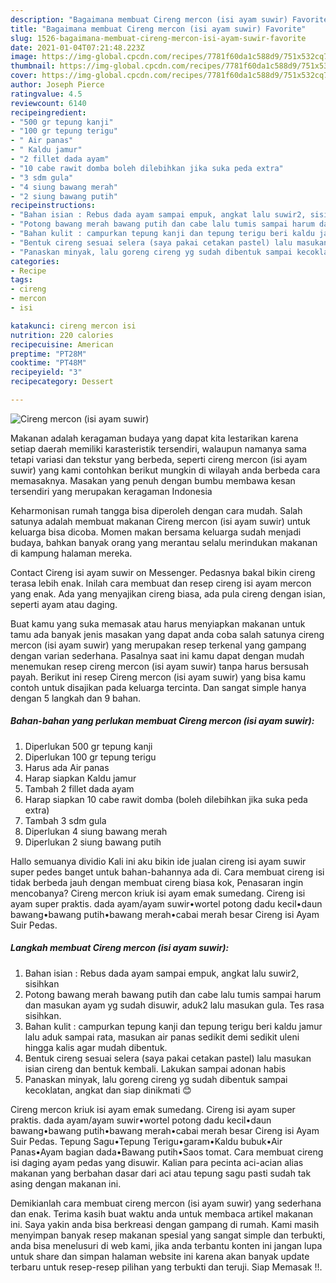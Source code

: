 ```yaml
---
description: "Bagaimana membuat Cireng mercon (isi ayam suwir) Favorite"
title: "Bagaimana membuat Cireng mercon (isi ayam suwir) Favorite"
slug: 1526-bagaimana-membuat-cireng-mercon-isi-ayam-suwir-favorite
date: 2021-01-04T07:21:48.223Z
image: https://img-global.cpcdn.com/recipes/7781f60da1c588d9/751x532cq70/cireng-mercon-isi-ayam-suwir-foto-resep-utama.jpg
thumbnail: https://img-global.cpcdn.com/recipes/7781f60da1c588d9/751x532cq70/cireng-mercon-isi-ayam-suwir-foto-resep-utama.jpg
cover: https://img-global.cpcdn.com/recipes/7781f60da1c588d9/751x532cq70/cireng-mercon-isi-ayam-suwir-foto-resep-utama.jpg
author: Joseph Pierce
ratingvalue: 4.5
reviewcount: 6140
recipeingredient:
- "500 gr tepung kanji"
- "100 gr tepung terigu"
- " Air panas"
- " Kaldu jamur"
- "2 fillet dada ayam"
- "10 cabe rawit domba boleh dilebihkan jika suka peda extra"
- "3 sdm gula"
- "4 siung bawang merah"
- "2 siung bawang putih"
recipeinstructions:
- "Bahan isian : Rebus dada ayam sampai empuk, angkat lalu suwir2, sisihkan"
- "Potong bawang merah bawang putih dan cabe lalu tumis sampai harum dan masukan ayam yg sudah disuwir, aduk2 lalu masukan gula. Tes rasa sisihkan."
- "Bahan kulit : campurkan tepung kanji dan tepung terigu beri kaldu jamur lalu aduk sampai rata, masukan air panas sedikit demi sedikit uleni hingga kalis agar mudah dibentuk."
- "Bentuk cireng sesuai selera (saya pakai cetakan pastel) lalu masukan isian cireng dan bentuk kembali. Lakukan sampai adonan habis"
- "Panaskan minyak, lalu goreng cireng yg sudah dibentuk sampai kecoklatan, angkat dan siap dinikmati 😊"
categories:
- Recipe
tags:
- cireng
- mercon
- isi

katakunci: cireng mercon isi 
nutrition: 220 calories
recipecuisine: American
preptime: "PT28M"
cooktime: "PT48M"
recipeyield: "3"
recipecategory: Dessert

---
```



![Cireng mercon (isi ayam suwir)](https://img-global.cpcdn.com/recipes/7781f60da1c588d9/751x532cq70/cireng-mercon-isi-ayam-suwir-foto-resep-utama.jpg)

Makanan adalah keragaman budaya yang dapat kita lestarikan karena setiap daerah memiliki karasteristik tersendiri, walaupun namanya sama tetapi variasi dan tekstur yang berbeda, seperti cireng mercon (isi ayam suwir) yang kami contohkan berikut mungkin di wilayah anda berbeda cara memasaknya. Masakan yang penuh dengan bumbu membawa kesan tersendiri yang merupakan keragaman Indonesia

Keharmonisan rumah tangga bisa diperoleh dengan cara mudah. Salah satunya adalah membuat makanan Cireng mercon (isi ayam suwir) untuk keluarga bisa dicoba. Momen makan bersama keluarga sudah menjadi budaya, bahkan banyak orang yang merantau selalu merindukan makanan di kampung halaman mereka.

Contact Cireng isi ayam suwir on Messenger. Pedasnya bakal bikin cireng terasa lebih enak. Inilah cara membuat dan resep cireng isi ayam mercon yang enak. Ada yang menyajikan cireng biasa, ada pula cireng dengan isian, seperti ayam atau daging.

Buat kamu yang suka memasak atau harus menyiapkan makanan untuk tamu ada banyak jenis masakan yang dapat anda coba salah satunya cireng mercon (isi ayam suwir) yang merupakan resep terkenal yang gampang dengan varian sederhana. Pasalnya saat ini kamu dapat dengan mudah menemukan resep cireng mercon (isi ayam suwir) tanpa harus bersusah payah.
Berikut ini resep Cireng mercon (isi ayam suwir) yang bisa kamu contoh untuk disajikan pada keluarga tercinta. Dan sangat simple hanya dengan 5 langkah dan 9 bahan.


<!--inarticleads1-->

##### Bahan-bahan yang perlukan membuat Cireng mercon (isi ayam suwir):

1. Diperlukan 500 gr tepung kanji
1. Diperlukan 100 gr tepung terigu
1. Harus ada  Air panas
1. Harap siapkan  Kaldu jamur
1. Tambah 2 fillet dada ayam
1. Harap siapkan 10 cabe rawit domba (boleh dilebihkan jika suka peda extra)
1. Tambah 3 sdm gula
1. Diperlukan 4 siung bawang merah
1. Diperlukan 2 siung bawang putih


Hallo semuanya dividio Kali ini aku bikin ide jualan cireng isi ayam suwir super pedes banget untuk bahan-bahannya ada di. Cara membuat cireng isi tidak berbeda jauh dengan membuat cireng biasa kok, Penasaran ingin mencobanya? Cireng mercon kriuk isi ayam emak sumedang. Cireng isi ayam super praktis. dada ayam/ayam suwir•wortel potong dadu kecil•daun bawang•bawang putih•bawang merah•cabai merah besar Cireng isi Ayam Suir Pedas. 

<!--inarticleads2-->

##### Langkah membuat  Cireng mercon (isi ayam suwir):

1. Bahan isian : Rebus dada ayam sampai empuk, angkat lalu suwir2, sisihkan
1. Potong bawang merah bawang putih dan cabe lalu tumis sampai harum dan masukan ayam yg sudah disuwir, aduk2 lalu masukan gula. Tes rasa sisihkan.
1. Bahan kulit : campurkan tepung kanji dan tepung terigu beri kaldu jamur lalu aduk sampai rata, masukan air panas sedikit demi sedikit uleni hingga kalis agar mudah dibentuk.
1. Bentuk cireng sesuai selera (saya pakai cetakan pastel) lalu masukan isian cireng dan bentuk kembali. Lakukan sampai adonan habis
1. Panaskan minyak, lalu goreng cireng yg sudah dibentuk sampai kecoklatan, angkat dan siap dinikmati 😊


Cireng mercon kriuk isi ayam emak sumedang. Cireng isi ayam super praktis. dada ayam/ayam suwir•wortel potong dadu kecil•daun bawang•bawang putih•bawang merah•cabai merah besar Cireng isi Ayam Suir Pedas. Tepung Sagu•Tepung Terigu•garam•Kaldu bubuk•Air Panas•Ayam bagian dada•Bawang putih•Saos tomat. Cara membuat cireng isi daging ayam pedas yang disuwir. Kalian para pecinta aci-acian alias makanan yang berbahan dasar dari aci atau tepung sagu pasti sudah tak asing dengan makanan ini. 

Demikianlah cara membuat cireng mercon (isi ayam suwir) yang sederhana dan enak. Terima kasih buat waktu anda untuk membaca artikel makanan ini. Saya yakin anda bisa berkreasi dengan gampang di rumah. Kami masih menyimpan banyak resep makanan spesial yang sangat simple dan terbukti, anda bisa menelusuri di web kami, jika anda terbantu konten ini jangan lupa untuk share dan simpan halaman website ini karena akan banyak update terbaru untuk resep-resep pilihan yang terbukti dan teruji. Siap Memasak !!. 
